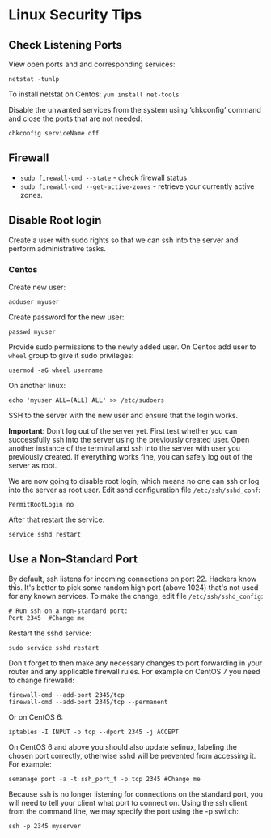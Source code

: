 # Linux Security Tips

## Check Listening Ports

View open ports and and corresponding services:

```
netstat -tunlp
```

To install netstat on Centos: `yum install net-tools`

Disable the unwanted services from the system using ‘chkconfig’ command and close the ports that are not needed:

```
chkconfig serviceName off
```
## Firewall

- `sudo firewall-cmd --state` - check firewall status
- `sudo firewall-cmd --get-active-zones` - retrieve your currently active zones.


## Disable Root login

Create a user with sudo rights so that we can ssh into the server and perform administrative tasks.

### Centos

Create new user:

```
adduser myuser
```

Create password for the new user:

```
passwd myuser
```

Provide sudo permissions to the newly added user. On Centos add user to `wheel` group to give it sudo privileges:

```
usermod -aG wheel username
```

On another linux:

```
echo 'myuser ALL=(ALL) ALL' >> /etc/sudoers
```

SSH to the server with the new user and ensure that the login works.

**Important**: Don’t log out of the server yet. First test whether you can successfully ssh into the server using the previously created user. Open another instance of the terminal and ssh into the server with user you previously created. 
If everything works fine, you can safely log out of the server as root.

We are now going to disable root login, which means no one can ssh or log into the server as root user. 
Edit sshd configuration file `/etc/ssh/sshd_conf`:

```
PermitRootLogin no
```

After that restart the service:

```
service sshd restart
```

## Use a Non-Standard Port

By default, ssh listens for incoming connections on port 22. Hackers know this. 
It's better to pick some random high port (above 1024) that's not used for any known services. 
To make the change, edit file `/etc/ssh/sshd_config`:

```
# Run ssh on a non-standard port:
Port 2345  #Change me
```

Restart the sshd service: 

```
sudo service sshd restart
```

Don't forget to then make any necessary changes to port forwarding in your router and any applicable firewall rules. 
For example on CentOS 7 you need to change firewalld:

```
firewall-cmd --add-port 2345/tcp
firewall-cmd --add-port 2345/tcp --permanent
```

Or on CentOS 6:

```
iptables -I INPUT -p tcp --dport 2345 -j ACCEPT
```

On CentOS 6 and above you should also update selinux, labeling the chosen port correctly, 
otherwise sshd will be prevented from accessing it. For example:

```
semanage port -a -t ssh_port_t -p tcp 2345 #Change me 
```

Because ssh is no longer listening for connections on the standard port, you will need to tell your client what port to connect on. Using the ssh client from the command line, we may specify the port using the -p switch:

```
ssh -p 2345 myserver
```
